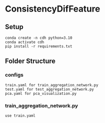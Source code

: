 # ConsistencyDifFeature
## Setup
```
conda create -n cdh python=3.10
conda activate cdh
pip install -r requirements.txt
```

## Folder Structure

### configs
```
train.yaml for train_aggregation_network.py
test.yaml for test_aggregation_network.py
pca.yaml for pca_visualization.py
```

### train_aggregation_network.py
```
use train.yaml
```
